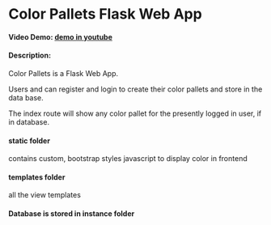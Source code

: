 # Color Pallets Flask Web App

#### Video Demo: [demo in youtube](https://www.youtube.com/watch?v=QmgEOsoiLo4)

#### Description:

Color Pallets is a Flask Web App.

Users and can register and login to create their color pallets and store in the data base.

The index route will show any color pallet for the presently logged in user, if in database.

#### static folder

contains custom, bootstrap styles
javascript to display color in frontend

#### templates folder

all the view templates

#### Database is stored in instance folder

